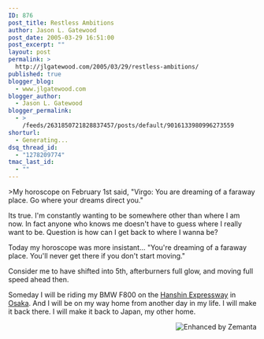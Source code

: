 ```yaml
---
ID: 876
post_title: Restless Ambitions
author: Jason L. Gatewood
post_date: 2005-03-29 16:51:00
post_excerpt: ""
layout: post
permalink: >
  http://jlgatewood.com/2005/03/29/restless-ambitions/
published: true
blogger_blog:
  - www.jlgatewood.com
blogger_author:
  - Jason L. Gatewood
blogger_permalink:
  - >
    /feeds/2631850721828837457/posts/default/9016133980996273559
shorturl:
  - Generating...
dsq_thread_id:
  - "1278209774"
tmac_last_id:
  - ""
---
```

&gt;My horoscope on February 1st said, "Virgo: You are dreaming of a faraway place. Go where your dreams direct you."

Its true. I'm constantly wanting to be somewhere other than where I am now. In fact anyone who knows me doesn't have to guess where I really want to be. Question is how can I get back to where I wanna be?

Today my horoscope was more insistant... "You're dreaming of a faraway place. You'll never get there if you don't start moving."

Consider me to have shifted into 5th, afterburners full glow, and moving full speed ahead then.

Someday I will be riding my BMW F800 on the <a class="zem_slink" title="Hanshin Expressway" href="http://www.hanshin-exp.co.jp/" rel="homepage" target="_blank">Hanshin Expressway</a> in <a class="zem_slink" title="Osaka" href="http://en.wikipedia.org/wiki/Osaka" rel="wikipedia" target="_blank">Osaka</a>. And I will be on my way home from another day in my life. I will make it back there. I will make it back to Japan, my other home.
<div class="zemanta-pixie" style="margin-top: 10px; height: 15px;"><a class="zemanta-pixie-a" title="Enhanced by Zemanta" href="http://www.zemanta.com/?px"><img class="zemanta-pixie-img" style="border: none; float: right;" src="http://img.zemanta.com/zemified_h.png?x-id=bb5d50c7-bf45-4f1b-a839-82321e1a01b4" alt="Enhanced by Zemanta" /></a></div>